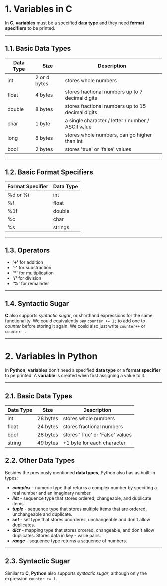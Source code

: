 # 1. Variables in C

In **C**, **variables** must be a specified **data type** and they need **format specifiers** to be printed.

---

## 1.1. Basic Data Types

| Data Type | Size         | Description                                        |
| --------- | ------------ | -------------------------------------------------- |
| int       | 2 or 4 bytes | stores whole numbers                               |
| float     | 4 bytes      | stores fractional numbers up to 7 decimal digits   |
| double    | 8 bytes      | stores fractional numbers up to 15 decimal digits  |
| char      | 1 byte       | a single character / letter / number / ASCII value |
| long      | 8 bytes      | stores whole numbers, can go higher than int       |
| bool      | 2 bytes      | stores 'true' or 'false' values                    |

---

## 1.2. Basic Format Specifiers

| Format Specifier | Data Type |
| ---------------- | --------- |
| %d or %i         | int       |
| %f               | float     |
| %1f              | double    |
| %c               | char      |
| %s               | strings   |

---

## 1.3. Operators

- **'+'** for addition
- **'-'** for substraction
- **'\*'** for multiplication
- **'/'** for division
- **'%'** for remainder

---

## 1.4. Syntactic Sugar

**C** also supports _syntactic sugar_, or shorthand expressions for the same functionality. We could equivalently say `counter += 1;` to add one to _counter_ before storing it again. We could also just write `counter++` or `counter--`.

---

# 2. Variables in Python

In **Python**, **variables** don't need a specified **data type** or a **format specifier** to pe printed. A **variable** is created when first assigning a value to it.

---

## 2.1. Basic Data Types

| Data Type | Size     | Description                     |
|-----------|----------|---------------------------------|
| int       | 28 bytes | stores whole numbers            |
| float     | 24 bytes | stores fractional numbers       |
| bool      | 28 bytes | stores 'True' or 'False' values |
| string    | 49 bytes | +1 byte for each character      |

## 2.2. Other Data Types

Besides the previously mentioned **data types**, Python also has as built-in types:

- _**complex**_ - numeric type that returns a complex number by specifing a real number and an imaginary number.
- _**list**_ - sequence type that stores ordered, changeable, and duplicate items.
- _**tuple**_ - sequence type that stores multiple items that are ordered, unchangeable and duplicate.
- _**set**_ - set type that stores unordered, unchangeable and don't allow duplicates.
- _**dict**_ - mapping type that stores ordered, changeable, and don't allow duplicates. Stores data in key - value pairs.
- _**range**_ - sequence type returns a sequence of numbers.

---

## 2.3. Syntactic Sugar

Similar to **C**, **Python** also supports _syntactic sugar_, although only the expression `counter += 1`.
